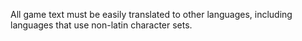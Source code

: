 All game text must be easily translated to other languages, including languages that use non-latin character sets.